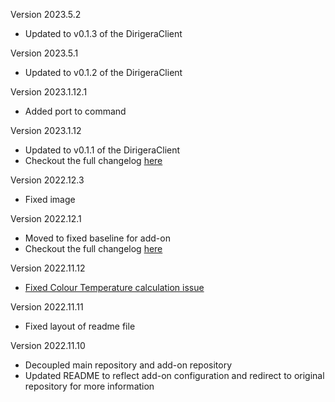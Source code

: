 Version 2023.5.2
- Updated to v0.1.3 of the DirigeraClient
 
Version 2023.5.1
- Updated to v0.1.2 of the DirigeraClient

Version 2023.1.12.1
- Added port to command

Version 2023.1.12
- Updated to v0.1.1 of the DirigeraClient
- Checkout the full changelog [here](https://github.com/dvdgeisler/DirigeraClient/releases/tag/v0.1.1)

Version 2022.12.3
- Fixed image

Version 2022.12.1
- Moved to fixed baseline for add-on
- Checkout the full changelog [here](https://github.com/dvdgeisler/DirigeraClient/releases/tag/v0.1.0)

Version 2022.11.12
- [Fixed Colour Temperature calculation issue](https://github.com/dvdgeisler/DirigeraClient/issues/33)

Version 2022.11.11
- Fixed layout of readme file

Version 2022.11.10
- Decoupled main repository and add-on repository
- Updated README to reflect add-on configuration and redirect to original repository for more information
